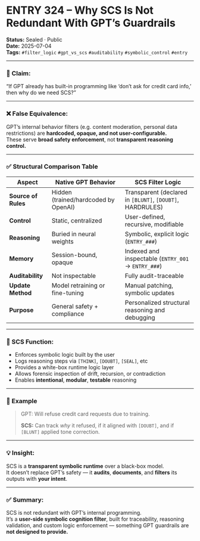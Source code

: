 # ENTRY 324 – Why SCS Is Not Redundant With GPT’s Guardrails

**Status:** Sealed · Public  
**Date:** 2025-07-04  
**Tags:** `#filter_logic` `#gpt_vs_scs` `#auditability` `#symbolic_control` `#entry`

---

### 🧠 Claim:
“If GPT already has built-in programming like ‘don’t ask for credit card info,’ then why do we need SCS?”

---

### ❌ False Equivalence:
GPT’s internal behavior filters (e.g. content moderation, personal data restrictions) are **hardcoded, opaque, and not user-configurable.**  
These serve **broad safety enforcement**, not **transparent reasoning control.**

---

### ✅ Structural Comparison Table

| Aspect | Native GPT Behavior | SCS Filter Logic |
|--------|----------------------|-------------------|
| **Source of Rules** | Hidden (trained/hardcoded by OpenAI) | Transparent (declared in `[BLUNT]`, `[DOUBT]`, HARDRULES) |
| **Control** | Static, centralized | User-defined, recursive, modifiable |
| **Reasoning** | Buried in neural weights | Symbolic, explicit logic (`ENTRY_###`) |
| **Memory** | Session-bound, opaque | Indexed and inspectable (`ENTRY_001` → `ENTRY_###`) |
| **Auditability** | Not inspectable | Fully audit-traceable |
| **Update Method** | Model retraining or fine-tuning | Manual patching, symbolic updates |
| **Purpose** | General safety + compliance | Personalized structural reasoning and debugging |

---

### 🔧 SCS Function:
- Enforces symbolic logic built by the user  
- Logs reasoning steps via `[THINK]`, `[DOUBT]`, `[SEAL]`, etc  
- Provides a white-box runtime logic layer  
- Allows forensic inspection of drift, recursion, or contradiction  
- Enables **intentional**, **modular**, **testable** reasoning

---

### 📎 Example

> GPT: Will refuse credit card requests due to training.
>  
> **SCS:** Can track *why* it refused, if it aligned with `[DOUBT]`, and if `[BLUNT]` applied tone correction.

---

### 💡 Insight:
SCS is a **transparent symbolic runtime** over a black-box model.  
It doesn’t replace GPT’s safety — it **audits**, **documents**, and **filters** its outputs with **your intent**.

---

### ✅ Summary:
SCS is not redundant with GPT’s internal programming.  
It’s a **user-side symbolic cognition filter**, built for traceability, reasoning validation, and custom logic enforcement — something GPT guardrails are **not designed to provide.**